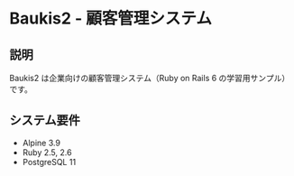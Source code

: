 # Baukis2 - 顧客管理システム

## 説明

Baukis2 は企業向けの顧客管理システム（Ruby on Rails 6 の学習用サンプル）です。

## システム要件

* Alpine 3.9
* Ruby 2.5, 2.6
* PostgreSQL 11
